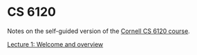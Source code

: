 # CS 6120

Notes on the self-guided version of the [Cornell CS 6120 course](https://www.cs.cornell.edu/courses/cs6120/2020fa/self-guided/).

[Lecture 1: Welcome and overview](./1-overview/index.md)
